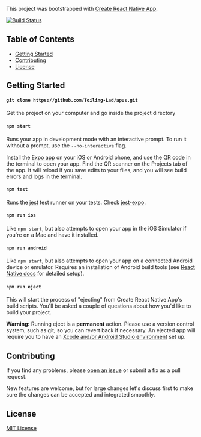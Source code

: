 This project was bootstrapped with [Create React Native App](https://github.com/react-community/create-react-native-app).

[![Build Status](https://travis-ci.org/Toiling-Lad/apus.svg?branch=master)](https://travis-ci.org/Toiling-Lad/apus)

## Table of Contents

* [ Getting Started](#getting-started)
* [ Contributing ](#contributing)
* [ License ](#license)

## Getting Started

#### `git clone https://github.com/Toiling-Lad/apus.git`

Get the project on your computer and go inside the project directory

#### `npm start`

Runs your app in development mode with an interactive prompt. To run it without a prompt, use the `--no-interactive` flag.

Install the [Expo app](https://expo.io) on your iOS or Android phone, and use the QR code in the terminal to open your app. Find the QR scanner on the Projects tab of the app. It will reload if you save edits to your files, and you will see build errors and logs in the terminal.

#### `npm test`

Runs the [jest](https://github.com/facebook/jest) test runner on your tests. Check [jest-expo](https://github.com/expo/jest-expo).

#### `npm run ios`

Like `npm start`, but also attempts to open your app in the iOS Simulator if you're on a Mac and have it installed.

#### `npm run android`

Like `npm start`, but also attempts to open your app on a connected Android device or emulator. Requires an installation of Android build tools (see [React Native docs](https://facebook.github.io/react-native/docs/getting-started.html) for detailed setup).

#### `npm run eject`

This will start the process of "ejecting" from Create React Native App's build scripts. You'll be asked a couple of questions about how you'd like to build your project.

**Warning:** Running eject is a **permanent** action. Please use a version control system, such as git, so you can revert back if necessary. An ejected app will require you to have an [Xcode and/or Android Studio environment](https://facebook.github.io/react-native/docs/getting-started.html) set up.


## Contributing

If you find any problems, please [open an issue](https://github.com/Toiling-Lad/apus/issues/new) or submit a fix as a pull request.

New features are welcome, but for large changes let's discuss first to make sure the changes can be accepted and integrated smoothly.

## License

[MIT License](LICENSE)
